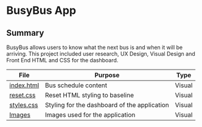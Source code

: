 # BusyBus App

## Summary

BusyBus allows users to know what the next bus is and when it will be arriving. 
This project included user research, UX Design, Visual Design and Front End HTML and CSS for the dashboard.

| File          | Purpose       | Type         |
| ------------- | ------------- | ------------ |
| [index.html](https://github.com/chasingwilddesigns/busybusapp2/blob/master/index.html)    | Bus schedule content                         | Visual |
| [reset.css](https://github.com/chasingwilddesigns/busybusapp2/blob/master/css/reset.css)  | Reset HTML styling to baseline               | Visual |
| [styles.css](https://github.com/chasingwilddesigns/busybusapp2/blob/master/css/style.css)| Styling for the dashboard of the application | Visual |
| [Images](https://github.com/chasingwilddesigns/busybusapp2/tree/master/images)            | Images used for the application              | Visual |
